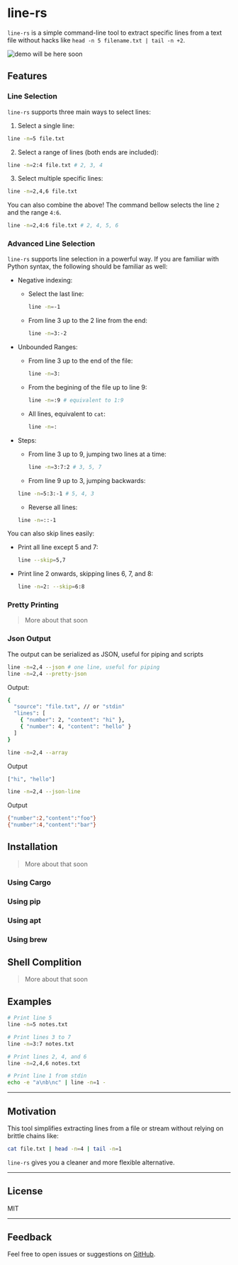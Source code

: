 # line-rs

`line-rs` is a simple command-line tool to extract specific lines from a text file without hacks like `head -n 5 filename.txt | tail -n +2`.

![demo will be here soon](demo.png "`line-rs` Demo")

## Features

### Line Selection

`line-rs` supports three main ways to select lines:

1. Select a single line:

  ```sh
  line -n=5 file.txt
  ```

2. Select a range of lines (both ends are included):

  ```sh
  line -n=2:4 file.txt # 2, 3, 4
  ```

3. Select multiple specific lines:

  ```sh
  line -n=2,4,6 file.txt
  ```

You can also combine the above! The command bellow selects the line `2` and the range `4:6`.

  ```sh
  line -n=2,4:6 file.txt # 2, 4, 5, 6
  ```

### Advanced Line Selection

`line-rs` supports line selection in a powerful way. If you are familiar with Python syntax, the following should be familiar as well:

- Negative indexing:
    - Select the last line:
        ```sh
        line -n=-1
        ```

    - From line 3 up to the 2 line from the end:
        ```sh
        line -n=3:-2
        ```

- Unbounded Ranges:
    - From line 3 up to the end of the file:
        ```sh
        line -n=3:
        ```

    - From the begining of the file up to line 9:
        ```sh
        line -n=:9 # equivalent to 1:9
        ```

    - All lines, equivalent to `cat`:
        ```sh
        line -n=:
        ```
- Steps:
    - From line 3 up to 9, jumping two lines at a time: 
        ```sh
        line -n=3:7:2 # 3, 5, 7
        ```
    - From line 9 up to 3, jumping backwards:
    ```sh
    line -n=5:3:-1 # 5, 4, 3
    ```
    - Reverse all lines:
    ```sh
    line -n=::-1
    ```

You can also skip lines easily:

- Print all line except 5 and 7:
    ```sh
    line --skip=5,7
    ```

- Print line 2 onwards, skipping lines 6, 7, and 8:
    ```sh
    line -n=2: --skip=6:8
    ```

### Pretty Printing

> More about that soon

### Json Output

The output can be serialized as JSON, useful for piping and scripts

```sh
line -n=2,4 --json # one line, useful for piping
line -n=2,4 --pretty-json
```

Output:
```sh
{
  "source": "file.txt", // or "stdin"
  "lines": [
    { "number": 2, "content": "hi" },
    { "number": 4, "content": "hello" }
  ]
}
```

```sh
line -n=2,4 --array
```

Output
```sh
["hi", "hello"]
```

```sh
line -n=2,4 --json-line
```

Output
```sh
{"number":2,"content":"foo"}
{"number":4,"content":"bar"}
```

## Installation

> More about that soon

### Using Cargo

### Using pip

### Using apt

### Using brew

## Shell Complition

> More about that soon

## Examples

```sh
# Print line 5
line -n=5 notes.txt

# Print lines 3 to 7
line -n=3:7 notes.txt

# Print lines 2, 4, and 6
line -n=2,4,6 notes.txt

# Print line 1 from stdin
echo -e "a\nb\nc" | line -n=1 -
```

---

## Motivation

This tool simplifies extracting lines from a file or stream without relying on brittle chains like:

```sh
cat file.txt | head -n=4 | tail -n=1
```

`line-rs` gives you a cleaner and more flexible alternative.

---

## License

MIT

---

## Feedback

Feel free to open issues or suggestions on [GitHub](https://github.com/Ahmad-Alsaleh/line-rs).

